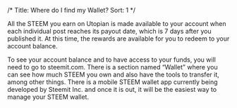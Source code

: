 /*
Title: Where do I find my Wallet?
Sort: 1
*/

All the STEEM you earn on Utopian is made available to your account when each individual post reaches its payout date, which is 7 days after you published it. At this time, the rewards are available for you to redeem to your account balance.

To see your account balance and to have access to your funds, you will need to go to steemit.com. There is a section named “Wallet” where you can see how much STEEM you own and also have the tools to transfer it, among other things. There is a mobile STEEM wallet app currently being developed by Steemit Inc. and once it is out, it will be the easiest way to manage your STEEM wallet.
